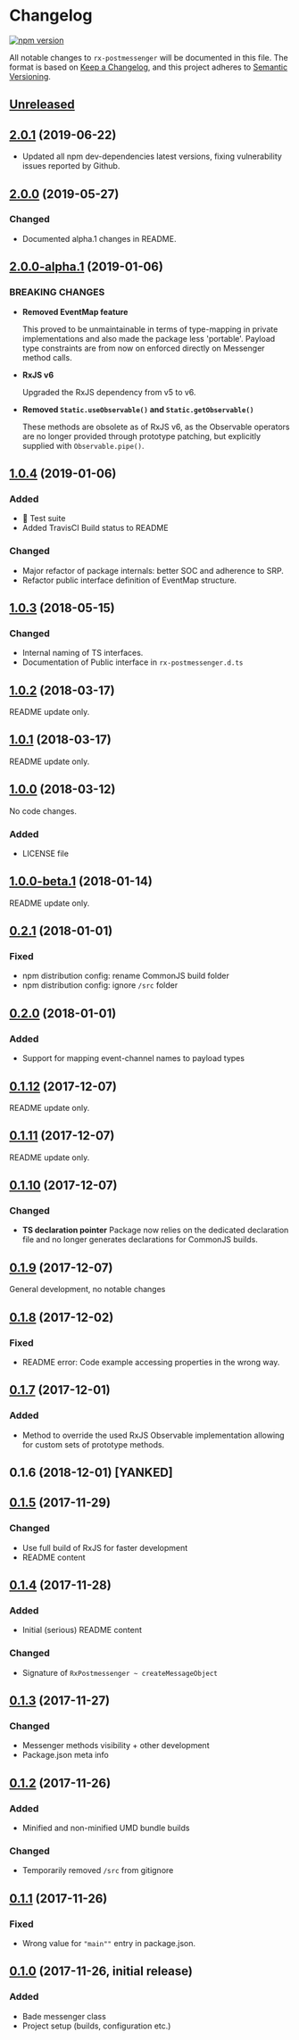 # Changelog
[![npm version](https://badge.fury.io/js/rx-postmessenger.svg)](https://badge.fury.io/js/rx-postmessenger)

All notable changes to `rx-postmessenger` will be documented in this file. The format is based on [Keep a Changelog](https://keepachangelog.com/en/1.0.0/),
and this project adheres to [Semantic Versioning](https://semver.org/spec/v2.0.0.html).

## [Unreleased]

## [2.0.1] (2019-06-22)
- Updated all npm dev-dependencies latest versions, fixing vulnerability issues reported by Github.

## [2.0.0] (2019-05-27)
### Changed
- Documented alpha.1 changes in README.

## [2.0.0-alpha.1] (2019-01-06)
### BREAKING CHANGES
- **Removed EventMap feature**

    This proved to be unmaintainable in terms of type-mapping in private implementations
    and also made the package less 'portable'. Payload type constraints are from now on
    enforced directly on Messenger method calls.

- **RxJS v6**

    Upgraded the RxJS dependency from v5 to v6.

- **Removed `Static.useObservable()` and `Static.getObservable()`**

    These methods are obsolete as of RxJS v6, as the Observable operators are no longer
    provided through prototype patching, but explicitly supplied with `Observable.pipe()`.


## [1.0.4] (2019-01-06)
### Added
- 🧪 Test suite
- Added TravisCI Build status to README

### Changed
- Major refactor of package internals: better SOC and adherence to SRP.
- Refactor public interface definition of EventMap structure.

## [1.0.3] (2018-05-15)
### Changed
- Internal naming of TS interfaces.
- Documentation of Public interface in `rx-postmessenger.d.ts`

## [1.0.2] (2018-03-17)
README update only.

## [1.0.1] (2018-03-17)
README update only.

## [1.0.0] (2018-03-12)
No code changes.

### Added
- LICENSE file

## [1.0.0-beta.1] (2018-01-14)
README update only.

## [0.2.1] (2018-01-01)
### Fixed
- npm distribution config: rename CommonJS build folder
- npm distribution config: ignore `/src` folder

## [0.2.0] (2018-01-01)
### Added
- Support for mapping event-channel names to payload types

## [0.1.12] (2017-12-07)
README update only.

## [0.1.11] (2017-12-07)
README update only.

## [0.1.10] (2017-12-07)

### Changed
- **TS declaration pointer** Package now relies on the dedicated declaration file and no longer generates declarations for CommonJS builds.
## [0.1.9] (2017-12-07)
General development, no notable changes

## [0.1.8] (2017-12-02)

### Fixed
- README error: Code example accessing properties in the wrong way.

## [0.1.7] (2017-12-01)
### Added
- Method to override the used RxJS Observable implementation allowing for custom sets of prototype methods.

## 0.1.6 (2018-12-01) [YANKED]
## [0.1.5] (2017-11-29)

### Changed
- Use full build of RxJS for faster development
- README content

## [0.1.4] (2017-11-28)

### Added
- Initial (serious) README content

### Changed
- Signature of `RxPostmessenger ~ createMessageObject`

## [0.1.3] (2017-11-27)

### Changed
- Messenger methods visibility + other development
- Package.json meta info

## [0.1.2] (2017-11-26)

### Added
- Minified and non-minified UMD bundle builds

### Changed
- Temporarily removed `/src` from gitignore

## [0.1.1] (2017-11-26)

### Fixed
- Wrong value for `"main""` entry in package.json.

## [0.1.0] (2017-11-26, initial release)

### Added
- Bade messenger class
- Project setup (builds, configuration etc.)

[Unreleased]: https://github.com/PXLWidgets/php-composer-version/compare/v2.0.1...HEAD
[2.0.1]: https://github.com/JJWesterkamp/rx-postmessenger/compare/v2.0.0...v2.0.1
[2.0.0]: https://github.com/JJWesterkamp/rx-postmessenger/compare/v2.0.0-alpha.1...v2.0.0
[2.0.0-alpha.1]: https://github.com/JJWesterkamp/rx-postmessenger/compare/v1.0.4...v2.0.0-alpha.1
[1.0.4]: https://github.com/JJWesterkamp/rx-postmessenger/compare/v1.0.3...v1.0.4
[1.0.3]: https://github.com/JJWesterkamp/rx-postmessenger/compare/v1.0.2...v1.0.3
[1.0.2]: https://github.com/JJWesterkamp/rx-postmessenger/compare/v1.0.1...v1.0.2
[1.0.1]: https://github.com/JJWesterkamp/rx-postmessenger/compare/v1.0.0...v1.0.1
[1.0.0]: https://github.com/JJWesterkamp/rx-postmessenger/compare/v1.0.0-beta.1...v1.0.0
[1.0.0-beta.1]: https://github.com/JJWesterkamp/rx-postmessenger/compare/v0.2.1...v1.0.0-beta.1
[0.2.1]: https://github.com/JJWesterkamp/rx-postmessenger/compare/v0.2.0...v0.2.1
[0.2.0]: https://github.com/JJWesterkamp/rx-postmessenger/compare/v0.1.12...v0.2.0
[0.1.12]: https://github.com/JJWesterkamp/rx-postmessenger/compare/v0.1.11...v0.1.12
[0.1.11]: https://github.com/JJWesterkamp/rx-postmessenger/compare/v0.1.10...v0.1.11
[0.1.10]: https://github.com/JJWesterkamp/rx-postmessenger/compare/v0.1.9...v0.1.10
[0.1.9]: https://github.com/JJWesterkamp/rx-postmessenger/compare/v0.1.8...v0.1.9
[0.1.8]: https://github.com/JJWesterkamp/rx-postmessenger/compare/v0.1.7...v0.1.8
[0.1.7]: https://github.com/JJWesterkamp/rx-postmessenger/compare/v0.1.5...v0.1.7
[0.1.5]: https://github.com/JJWesterkamp/rx-postmessenger/compare/v0.1.4...v0.1.5
[0.1.4]: https://github.com/JJWesterkamp/rx-postmessenger/compare/v0.1.3...v0.1.4
[0.1.3]: https://github.com/JJWesterkamp/rx-postmessenger/compare/v0.1.2...v0.1.3
[0.1.2]: https://github.com/JJWesterkamp/rx-postmessenger/compare/v0.1.1...v0.1.2
[0.1.1]: https://github.com/JJWesterkamp/rx-postmessenger/compare/v0.1.0...v0.1.1
[0.1.0]: https://github.com/JJWesterkamp/rx-postmessenger/tree/v0.1.0
